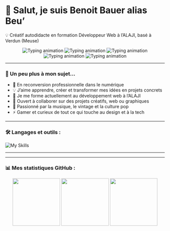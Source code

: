 # 👋 Salut, je suis Benoit Bauer alias Beu’

💡 Créatif autodidacte en formation Développeur Web à l’ALAJI, basé à Verdun (Meuse)

<p align="center">
  <img src="https://readme-typing-svg.herokuapp.com?font=Inter&weight=700&size=24&duration=2800&pause=900&center=true&vCenter=true&width=900&color=1E90FF&lines=En+formation+Développeur+Web+à+l’ALAJI+🧠💻" alt="Typing animation"/>
  <img src="https://readme-typing-svg.herokuapp.com?font=Inter&weight=700&size=24&duration=2800&pause=900&center=true&vCenter=true&width=900&color=00BFFF&lines=En+route+vers+la+création+de+ma+micro-entreprise+🚀💫" alt="Typing animation"/>
  <img src="https://readme-typing-svg.herokuapp.com?font=Inter&weight=700&size=24&duration=2800&pause=900&center=true&vCenter=true&width=900&color=6495ED&lines=Créatif,+curieux+et+déterminé+🎨⚡" alt="Typing animation"/>
  <img src="https://readme-typing-svg.herokuapp.com?font=Inter&weight=700&size=24&duration=2800&pause=900&center=true&vCenter=true&width=900&color=4169E1&lines=Passionné+de+vinyles+et+d’univers+vintage+🎶🕶️" alt="Typing animation"/>
  <img src="https://readme-typing-svg.herokuapp.com?font=Inter&weight=700&size=24&duration=2800&pause=900&center=true&vCenter=true&width=900&color=00CED1&lines=Gamer+dans+l’âme+🎮🔥" alt="Typing animation"/>
</p>



---

### 🧩 Un peu plus à mon sujet…

- 🚀 En reconversion professionnelle dans le numérique  
- 💡 J’aime apprendre, créer et transformer mes idées en projets concrets  
- 🧠 Je me forme actuellement au développement web à l’ALAJI  
- 🤝 Ouvert à collaborer sur des projets créatifs, web ou graphiques  
- 🎵 Passionné par la musique, le vintage et la culture pop  
- ⚡ Gamer et curieux de tout ce qui touche au design et à la tech  

---

### 🛠️ Langages et outils :
![My Skills](https://skillicons.dev/icons?i=html,css,js,wordpress,github)

---

---

### 📊 Mes statistiques GitHub :

<p align="center">
  <img src="https://github-readme-stats.vercel.app/api?username=BenoitBauer&show_icons=true&theme=tokyonight&hide_border=false&border_radius=10" height="150" />
  <img src="https://github-readme-streak-stats.herokuapp.com/?user=BenoitBauer&theme=tokyonight&hide_border=false&border_radius=10" height="150" />
  <img src="https://github-readme-stats.vercel.app/api/top-langs/?username=BenoitBauer&layout=compact&theme=tokyonight&hide_border=false&border_radius=10" height="150" />
</p>



